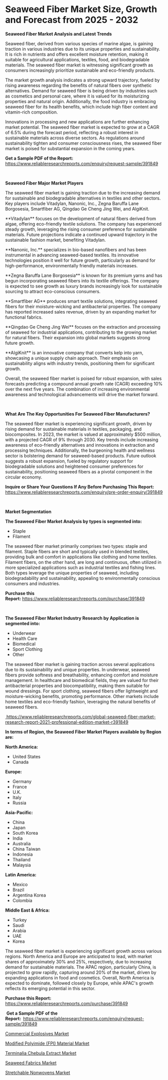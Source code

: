 <p><h1>Seaweed Fiber Market Size, Growth and Forecast from 2025 - 2032</h1></p><p><strong>Seaweed Fiber Market Analysis and Latest Trends</strong></p>
<p><p>Seaweed fiber, derived from various species of marine algae, is gaining traction in various industries due to its unique properties and sustainability. It is rich in nutrients and offers excellent moisture retention, making it suitable for agricultural applications, textiles, food, and biodegradable materials. The seaweed fiber market is witnessing significant growth as consumers increasingly prioritize sustainable and eco-friendly products.</p><p>The market growth analysis indicates a strong upward trajectory, fueled by rising awareness regarding the benefits of natural fibers over synthetic alternatives. Demand for seaweed fiber is being driven by industries such as cosmetics and personal care, where it is valued for its moisturizing properties and natural origin. Additionally, the food industry is embracing seaweed fiber for its health benefits, which include high fiber content and vitamin-rich composition.</p><p>Innovations in processing and new applications are further enhancing market potential. The seaweed fiber market is expected to grow at a CAGR of 6.5% during the forecast period, reflecting a robust interest in sustainable materials across diverse sectors. As regulations around sustainability tighten and consumer consciousness rises, the seaweed fiber market is poised for substantial expansion in the coming years.</p></p>
<p><strong>Get a Sample PDF of the Report:&nbsp;</strong> <a href="https://www.reliableresearchreports.com/enquiry/request-sample/391849?utm_campaign=83&utm_medium=2&utm_source=Github&utm_content=ia&utm_term=16012025&utm_id=seaweed-fiber">https://www.reliableresearchreports.com/enquiry/request-sample/391849</a></p>
<p>&nbsp;</p>
<p><strong>Seaweed Fiber Major Market Players</strong></p>
<p><p>The seaweed fiber market is gaining traction due to the increasing demand for sustainable and biodegradable alternatives in textiles and other sectors. Key players include Vitadylan, Nanonic, Inc., Zegna Baruffa Lane Borgosesia, Smartfiber AG, Qingdao Ge Cheng Jing Wei, and AlgiKnit.</p><p>**Vitadylan** focuses on the development of natural fibers derived from algae, offering eco-friendly textile solutions. The company has experienced steady growth, leveraging the rising consumer preference for sustainable materials. Future projections indicate a continued upward trajectory in the sustainable fashion market, benefiting Vitadylan.</p><p>**Nanonic, Inc.** specializes in bio-based nanofibers and has been instrumental in advancing seaweed-based textiles. Its innovative technologies position it well for future growth, particularly as demand for high-performance, environmentally friendly materials increases.</p><p>**Zegna Baruffa Lane Borgosesia** is known for its premium yarns and has begun incorporating seaweed fibers into its textile offerings. The company is expected to see growth as luxury brands increasingly look for sustainable sourcing to attract eco-conscious consumers.</p><p>**Smartfiber AG** produces smart textile solutions, integrating seaweed fibers for their moisture-wicking and antibacterial properties. The company has reported increased sales revenue, driven by an expanding market for functional fabrics.</p><p>**Qingdao Ge Cheng Jing Wei** focuses on the extraction and processing of seaweed for industrial applications, contributing to the growing market for natural fibers. Their expansion into global markets suggests strong future growth.</p><p>**AlgiKnit** is an innovative company that converts kelp into yarn, showcasing a unique supply chain approach. Their emphasis on sustainability aligns with industry trends, positioning them for significant growth.</p><p>Overall, the seaweed fiber market is poised for robust expansion, with sales forecasts predicting a compound annual growth rate (CAGR) exceeding 10% over the next five years. The combination of increasing environmental awareness and technological advancements will drive the market forward.</p></p>
<p>&nbsp;</p>
<p><strong>What Are The Key Opportunities For Seaweed Fiber Manufacturers?</strong></p>
<p><p>The seaweed fiber market is experiencing significant growth, driven by rising demand for sustainable materials in textiles, packaging, and biocomposites. In 2023, the market is valued at approximately $500 million, with a projected CAGR of 9% through 2030. Key trends include increasing awareness of eco-friendly alternatives and innovations in extraction and processing techniques. Additionally, the burgeoning health and wellness sector is bolstering demand for seaweed-based products. Future outlook suggests a robust expansion, fueled by regulatory support for biodegradable solutions and heightened consumer preferences for sustainability, positioning seaweed fibers as a pivotal component in the circular economy.</p></p>
<p><strong>Inquire or Share Your Questions If Any Before Purchasing This Report:</strong> <a href="https://www.reliableresearchreports.com/enquiry/pre-order-enquiry/391849?utm_campaign=83&utm_medium=2&utm_source=Github&utm_content=ia&utm_term=16012025&utm_id=seaweed-fiber">https://www.reliableresearchreports.com/enquiry/pre-order-enquiry/391849</a></p>
<p>&nbsp;</p>
<p><strong>Market Segmentation</strong></p>
<p><strong>The Seaweed Fiber Market Analysis by types is segmented into:</strong></p>
<p><ul><li>Staple</li><li>Filament</li></ul></p>
<p><p>The seaweed fiber market primarily comprises two types: staple and filament. Staple fibers are short and typically used in blended textiles, providing bulk and comfort in applications like clothing and home textiles. Filament fibers, on the other hand, are long and continuous, often utilized in more specialized applications such as industrial textiles and fishing lines. Both types leverage the unique properties of seaweed, including biodegradability and sustainability, appealing to environmentally conscious consumers and industries.</p></p>
<p><strong>Purchase this Report:&nbsp;</strong><a href="https://www.reliableresearchreports.com/purchase/391849?utm_campaign=83&utm_medium=2&utm_source=Github&utm_content=ia&utm_term=16012025&utm_id=seaweed-fiber">https://www.reliableresearchreports.com/purchase/391849</a></p>
<p>&nbsp;</p>
<p><strong>The Seaweed Fiber Market Industry Research by Application is segmented into:</strong></p>
<p><ul><li>Underwear</li><li>Health Care</li><li>Biomedical</li><li>Sport Clothing</li><li>Other</li></ul></p>
<p><p>The seaweed fiber market is gaining traction across several applications due to its sustainability and unique properties. In underwear, seaweed fibers provide softness and breathability, enhancing comfort and moisture management. In healthcare and biomedical fields, they are valued for their antibacterial properties and biocompatibility, making them suitable for wound dressings. For sport clothing, seaweed fibers offer lightweight and moisture-wicking benefits, promoting performance. Other markets include home textiles and eco-friendly fashion, leveraging the natural benefits of seaweed fibers.</p></p>
<p><a href="https://www.reliableresearchreports.com/global-seaweed-fiber-market-research-report-2021-professional-edition-market-r391849?utm_campaign=83&utm_medium=2&utm_source=Github&utm_content=ia&utm_term=16012025&utm_id=seaweed-fiber">&nbsp;https://www.reliableresearchreports.com/global-seaweed-fiber-market-research-report-2021-professional-edition-market-r391849</a></p>
<p><strong>In terms of Region, the Seaweed Fiber Market Players available by Region are:</strong></p>
<p>
    <p> <strong> North America: </strong>
        <ul>
            <li>United States</li>
            <li>Canada</li>
        </ul>
        </p> 
    <p> <strong> Europe: </strong>
        <ul>
            <li>Germany</li>
            <li>France</li>
            <li>U.K.</li>
            <li>Italy</li>
            <li>Russia</li>
        </ul>
        </p> 
    <p> <strong> Asia-Pacific: </strong>
        <ul>
            <li>China</li>
            <li>Japan</li>
            <li>South Korea</li>
            <li>India</li>
            <li>Australia</li>
            <li>China Taiwan</li>
            <li>Indonesia</li>
            <li>Thailand</li>
            <li>Malaysia</li>
        </ul>
        </p> 
    <p> <strong> Latin America: </strong>
        <ul>
            <li>Mexico</li>
            <li>Brazil</li>
            <li>Argentina Korea</li>
            <li>Colombia</li>
        </ul>
        </p> 
    <p> <strong> Middle East & Africa: </strong>
        <ul>
            <li>Turkey</li>
            <li>Saudi</li>
            <li>Arabia</li>
            <li>UAE</li>
            <li>Korea</li>
        </ul>
    </p>
    </p>
<p><p>The seaweed fiber market is experiencing significant growth across various regions. North America and Europe are anticipated to lead, with market shares of approximately 30% and 25%, respectively, due to increasing demand for sustainable materials. The APAC region, particularly China, is projected to grow rapidly, capturing around 20% of the market, driven by expanding applications in food and cosmetics. Overall, North America is expected to dominate, followed closely by Europe, while APAC's growth reflects its emerging potential in this sector.</p></p>
<p><strong>Purchase this Report: </strong><a href="https://www.reliableresearchreports.com/purchase/391849?utm_campaign=83&utm_medium=2&utm_source=Github&utm_content=ia&utm_term=16012025&utm_id=seaweed-fiber">https://www.reliableresearchreports.com/purchase/391849</a></p>
<p>&nbsp;<strong>Get a Sample PDF of the Report:&nbsp;&nbsp;</strong><a href="https://www.reliableresearchreports.com/enquiry/request-sample/391849?utm_campaign=83&utm_medium=2&utm_source=Github&utm_content=ia&utm_term=16012025&utm_id=seaweed-fiber">https://www.reliableresearchreports.com/enquiry/request-sample/391849</a></p>
<p><strong></strong></p>
<p><p><a href="https://github.com/tambraunrue691969/Market-Research-Report-List-1/blob/main/commercial-explosives-market.md?utm_campaign=83&utm_medium=2&utm_source=Github&utm_content=ia&utm_term=16012025&utm_id=seaweed-fiber">Commercial Explosives Market</a></p><p><a href="https://github.com/tona7vba/Market-Research-Report-List-1/blob/main/modified-polyimide-fpi-material-market.md?utm_campaign=83&utm_medium=2&utm_source=Github&utm_content=ia&utm_term=16012025&utm_id=seaweed-fiber">Modified Polyimide (FPI) Material Market</a></p><p><a href="https://github.com/jeastefanowicz7816/Market-Research-Report-List-1/blob/main/terminalia-chebula-extract-market.md?utm_campaign=83&utm_medium=2&utm_source=Github&utm_content=ia&utm_term=16012025&utm_id=seaweed-fiber">Terminalia Chebula Extract Market</a></p><p><a href="https://github.com/oslieselotte2192/Market-Research-Report-List-1/blob/main/seaweed-fabrics-market.md?utm_campaign=83&utm_medium=2&utm_source=Github&utm_content=ia&utm_term=16012025&utm_id=seaweed-fiber">Seaweed Fabrics Market</a></p><p><a href="https://github.com/tasiahtahathorn/Market-Research-Report-List-1/blob/main/stretchable-nonwovens-market.md?utm_campaign=83&utm_medium=2&utm_source=Github&utm_content=ia&utm_term=16012025&utm_id=seaweed-fiber">Stretchable Nonwovens Market</a></p></p>